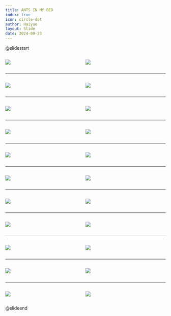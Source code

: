 ```yaml
---
title: ANTS IN MY BED
index: true
icon: circle-dot
author: Haiyue
layout: Slide
date: 2024-09-23
---
```

 
@slidestart

<div style="display:flex">
<div style="flex:1">

![](https://raw.githubusercontent.com/yclord/reading/refs/heads/master/english/Level-T/ANTS%20IN%20MY%20BED/001.webp)
</div>
<div style="flex:1">

![](https://raw.githubusercontent.com/yclord/reading/refs/heads/master/english/Level-T/ANTS%20IN%20MY%20BED/002.webp)
</div>
</div>

---

<div style="display:flex">
<div style="flex:1">

![](https://raw.githubusercontent.com/yclord/reading/refs/heads/master/english/Level-T/ANTS%20IN%20MY%20BED/003.webp)
</div>
<div style="flex:1">

![](https://raw.githubusercontent.com/yclord/reading/refs/heads/master/english/Level-T/ANTS%20IN%20MY%20BED/004.webp)
</div>
</div>

---

<div style="display:flex">
<div style="flex:1">

![](https://raw.githubusercontent.com/yclord/reading/refs/heads/master/english/Level-T/ANTS%20IN%20MY%20BED/005.webp)
</div>
<div style="flex:1">

![](https://raw.githubusercontent.com/yclord/reading/refs/heads/master/english/Level-T/ANTS%20IN%20MY%20BED/006.webp)
</div>
</div>

---

<div style="display:flex">
<div style="flex:1">

![](https://raw.githubusercontent.com/yclord/reading/refs/heads/master/english/Level-T/ANTS%20IN%20MY%20BED/007.webp)
</div>
<div style="flex:1">

![](https://raw.githubusercontent.com/yclord/reading/refs/heads/master/english/Level-T/ANTS%20IN%20MY%20BED/008.webp)
</div>
</div>

---

<div style="display:flex">
<div style="flex:1">

![](https://raw.githubusercontent.com/yclord/reading/refs/heads/master/english/Level-T/ANTS%20IN%20MY%20BED/009.webp)
</div>
<div style="flex:1">

![](https://raw.githubusercontent.com/yclord/reading/refs/heads/master/english/Level-T/ANTS%20IN%20MY%20BED/010.webp)
</div>
</div>

---

<div style="display:flex">
<div style="flex:1">

![](https://raw.githubusercontent.com/yclord/reading/refs/heads/master/english/Level-T/ANTS%20IN%20MY%20BED/011.webp)
</div>
<div style="flex:1">

![](https://raw.githubusercontent.com/yclord/reading/refs/heads/master/english/Level-T/ANTS%20IN%20MY%20BED/012.webp)
</div>
</div>

---

<div style="display:flex">
<div style="flex:1">

![](https://raw.githubusercontent.com/yclord/reading/refs/heads/master/english/Level-T/ANTS%20IN%20MY%20BED/013.webp)
</div>
<div style="flex:1">

![](https://raw.githubusercontent.com/yclord/reading/refs/heads/master/english/Level-T/ANTS%20IN%20MY%20BED/014.webp)
</div>
</div>

---

<div style="display:flex">
<div style="flex:1">

![](https://raw.githubusercontent.com/yclord/reading/refs/heads/master/english/Level-T/ANTS%20IN%20MY%20BED/015.webp)
</div>
<div style="flex:1">

![](https://raw.githubusercontent.com/yclord/reading/refs/heads/master/english/Level-T/ANTS%20IN%20MY%20BED/016.webp)
</div>
</div>

---

<div style="display:flex">
<div style="flex:1">

![](https://raw.githubusercontent.com/yclord/reading/refs/heads/master/english/Level-T/ANTS%20IN%20MY%20BED/017.webp)
</div>
<div style="flex:1">

![](https://raw.githubusercontent.com/yclord/reading/refs/heads/master/english/Level-T/ANTS%20IN%20MY%20BED/018.webp)
</div>
</div>

---

<div style="display:flex">
<div style="flex:1">

![](https://raw.githubusercontent.com/yclord/reading/refs/heads/master/english/Level-T/ANTS%20IN%20MY%20BED/019.webp)
</div>
<div style="flex:1">

![](https://raw.githubusercontent.com/yclord/reading/refs/heads/master/english/Level-T/ANTS%20IN%20MY%20BED/020.webp)
</div>
</div>

---

<div style="display:flex">
<div style="flex:1">

![](https://raw.githubusercontent.com/yclord/reading/refs/heads/master/english/Level-T/ANTS%20IN%20MY%20BED/021.webp)
</div>
<div style="flex:1">

![](https://raw.githubusercontent.com/yclord/reading/refs/heads/master/english/Level-T/ANTS%20IN%20MY%20BED/022.webp)
</div>
</div>

@slideend